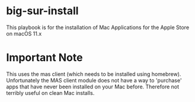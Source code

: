 # big-sur-install
This playbook is for the installation of Mac Applications for the Apple Store on macOS 11.x

# Important Note
This uses the mas client (which needs to be installed using homebrew). Unfortunately the MAS client module does not have a way to 'purchase' apps that have never been installed on your Mac before. Therefore not terribly useful on clean Mac installs.
